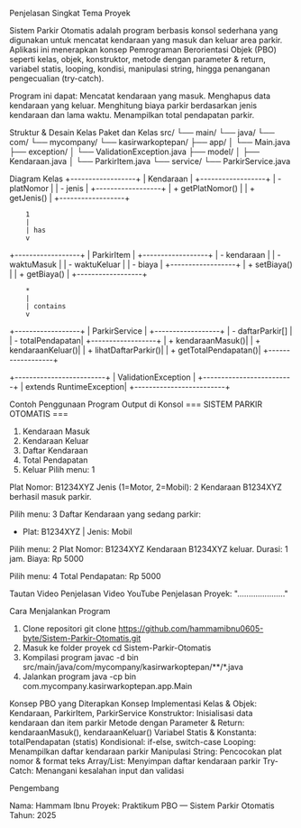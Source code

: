 Penjelasan Singkat Tema Proyek

Sistem Parkir Otomatis adalah program berbasis konsol sederhana yang digunakan untuk mencatat kendaraan yang masuk dan keluar area parkir.
Aplikasi ini menerapkan konsep Pemrograman Berorientasi Objek (PBO) seperti kelas, objek, konstruktor, metode dengan parameter & return, variabel statis, looping, kondisi, manipulasi string, hingga penanganan pengecualian (try-catch).

Program ini dapat:
Mencatat kendaraan yang masuk.
Menghapus data kendaraan yang keluar.
Menghitung biaya parkir berdasarkan jenis kendaraan dan lama waktu.
Menampilkan total pendapatan parkir.

Struktur & Desain Kelas
Paket dan Kelas
src/
└── main/
    └── java/
        └── com/
            └── mycompany/
                └── kasirwarkoptepan/
                    ├── app/
                    │   └── Main.java
                    ├── exception/
                    │   └── ValidationException.java
                    ├── model/
                    │   ├── Kendaraan.java
                    │   └── ParkirItem.java
                    └── service/
                        └── ParkirService.java

Diagram Kelas
+------------------+
|     Kendaraan    |
+------------------+
| - platNomor      |
| - jenis          |
+------------------+
| + getPlatNomor() |
| + getJenis()     |
+------------------+

        1
        |
        | has
        v
+------------------+
|    ParkirItem    |
+------------------+
| - kendaraan      |
| - waktuMasuk     |
| - waktuKeluar    |
| - biaya          |
+------------------+
| + setBiaya()     |
| + getBiaya()     |
+------------------+

        *
        |
        | contains
        v
+------------------+
|  ParkirService   |
+------------------+
| - daftarParkir[] |
| - totalPendapatan|
+------------------+
| + kendaraanMasuk()|
| + kendaraanKeluar()|
| + lihatDaftarParkir()|
| + getTotalPendapatan()|
+------------------+

+-------------------------+
|     ValidationException |
+-------------------------+
|  extends RuntimeException|
+-------------------------+

Contoh Penggunaan Program
Output di Konsol
=== SISTEM PARKIR OTOMATIS ===
1. Kendaraan Masuk
2. Kendaraan Keluar
3. Daftar Kendaraan
4. Total Pendapatan
0. Keluar
Pilih menu: 1

Plat Nomor: B1234XYZ
Jenis (1=Motor, 2=Mobil): 2
Kendaraan B1234XYZ berhasil masuk parkir.

Pilih menu: 3
Daftar Kendaraan yang sedang parkir:
- Plat: B1234XYZ | Jenis: Mobil

Pilih menu: 2
Plat Nomor: B1234XYZ
Kendaraan B1234XYZ keluar. Durasi: 1 jam. Biaya: Rp 5000

Pilih menu: 4
Total Pendapatan: Rp 5000

Tautan Video Penjelasan
Video YouTube Penjelasan Proyek:
"....................."

Cara Menjalankan Program
1. Clone repositori
   git clone https://github.com/hammamibnu0605-byte/Sistem-Parkir-Otomatis.git
2. Masuk ke folder proyek
   cd Sistem-Parkir-Otomatis
3. Kompilasi program
   javac -d bin src/main/java/com/mycompany/kasirwarkoptepan/**/*.java
4. Jalankan program
   java -cp bin com.mycompany.kasirwarkoptepan.app.Main

Konsep PBO yang Diterapkan
Konsep	Implementasi
Kelas & Objek:	Kendaraan, ParkirItem, ParkirService
Konstruktor:	Inisialisasi data kendaraan dan item parkir
Metode dengan Parameter & Return:	kendaraanMasuk(), kendaraanKeluar()
Variabel Statis & Konstanta:	totalPendapatan (statis)
Kondisional:	if-else, switch-case
Looping:	Menampilkan daftar kendaraan parkir
Manipulasi String:	Pencocokan plat nomor & format teks
Array/List:	Menyimpan daftar kendaraan parkir
Try-Catch:	Menangani kesalahan input dan validasi

Pengembang

Nama: Hammam Ibnu
Proyek: Praktikum PBO — Sistem Parkir Otomatis
Tahun: 2025
